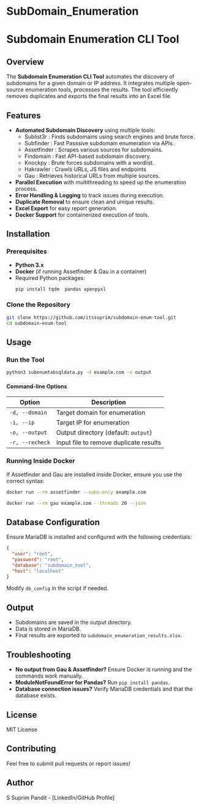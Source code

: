 # SubDomain_Enumeration
# Subdomain Enumeration CLI Tool

## Overview
The **Subdomain Enumeration CLI Tool** automates the discovery of subdomains for a given domain or IP address. It integrates multiple open-source enumeration tools, processes the results. The tool efficiently removes duplicates and exports the final results into an Excel file.

## Features
- **Automated Subdomain Discovery** using multiple tools:
  - Sublist3r : Finds subdomains using search engines and brute force.
  - Subfinder : Fast Passsive subdomain enumeration via APIs.
  - Assetfinder : Scrapes various sources for subdomains. 
  - Findomain : Fast API-based subdomain discovery.
  - Knockpy : Brute forces subdomains with a wordlist.
  - Hakrawler : Crawls URLs, JS files and endpoints
  - Gau : Retrieves historical URLs from multiple sources.
- **Parallel Execution** with multithreading to speed up the enumeration process.
- **Error Handling & Logging** to track issues during execution.
- **Duplicate Removal** to ensure clean and unique results.
- **Excel Export** for easy report generation.
- **Docker Support** for containerized execution of tools.

## Installation
### Prerequisites
- **Python 3.x**
- **Docker** (if running Assetfinder & Gau in a container)
- Required Python packages:
  ```bash
  pip install tqdm  pandas openpyxl
  ```

### Clone the Repository
```bash
git clone https://github.com/itssuprim/subdomain-enum-tool.git
cd subdomain-enum-tool
```

## Usage
### Run the Tool
```bash
python3 subenumtabsqldata.py -d example.com -o output
```
#### Command-line Options
| Option | Description |
|--------|-------------|
| `-d, --domain` | Target domain for enumeration |
| `-i, --ip` | Target IP for enumeration |
| `-o, --output` | Output directory (default: `output`) |
| `-r, --recheck` | Input file to remove duplicate results |

### Running Inside Docker
If Assetfinder and Gau are installed inside Docker, ensure you use the correct syntax:
```bash
docker run --rm assetfinder --subs-only example.com
```
```bash
docker run --rm gau example.com --threads 20 --json
```

## Database Configuration
Ensure MariaDB is installed and configured with the following credentials:
```json
{
  "user": "root",
  "password": "root",
  "database": "subdomain_tool",
  "host": "localhost"
}
```
Modify `db_config` in the script if needed.

## Output
- Subdomains are saved in the output directory.
- Data is stored in MariaDB.
- Final results are exported to `subdomain_enumeration_results.xlsx`.

## Troubleshooting
- **No output from Gau & Assetfinder?** Ensure Docker is running and the commands work manually.
- **ModuleNotFoundError for Pandas?** Run `pip install pandas`.
- **Database connection issues?** Verify MariaDB credentials and that the database exists.

## License
MIT License

## Contributing
Feel free to submit pull requests or report issues!

## Author
S Suprim Pandit - [LinkedIn/GitHub Profile]


